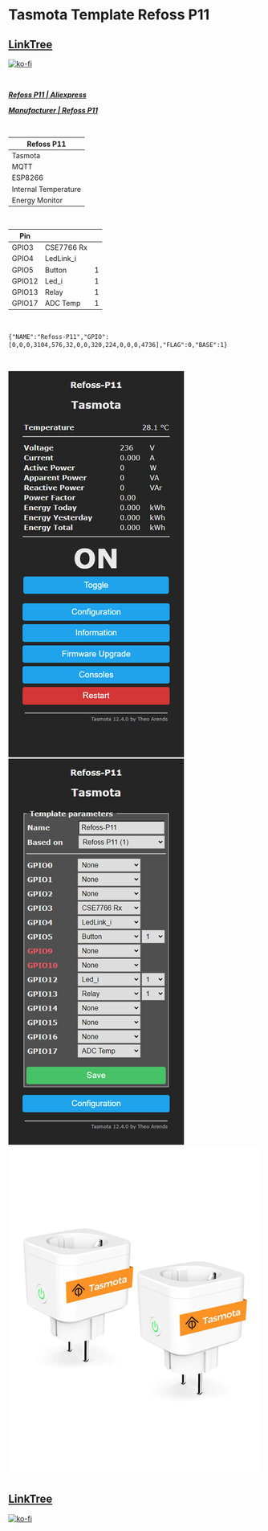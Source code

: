# Tasmota Template Refoss P11

## [LinkTree](https://linktr.ee/DzurisHome)

[![ko-fi](https://ko-fi.com/img/githubbutton_sm.svg)](https://ko-fi.com/N4N6M7OX3)

</br>

*****[Refoss P11 | Aliexpress](https://s.click.aliexpress.com/e/_mPJhNKY)*****

*****[Manufacturer | Refoss P11](https://refoss.net/products/refoss-tesmota-wi-fi-plug-p11)*****

</br>

| Refoss P11           |
|----------------------|
| Tasmota              |
| MQTT                 |
| ESP8266              |
| Internal Temperature |
| Energy Monitor       |

</br>

| Pin    |                 |   |
| ------ | --------------- | - |
| GPIO3  | CSE7766 Rx      |   |
| GPIO4  | LedLink_i       |   |
| GPIO5  | Button          | 1 |
| GPIO12 | Led_i           | 1 |
| GPIO13 | Relay           | 1 |
| GPIO17 | ADC Temp        | 1 |

</br>

```
{"NAME":"Refoss-P11","GPIO":[0,0,0,3104,576,32,0,0,320,224,0,0,0,4736],"FLAG":0,"BASE":1}
```

</br>

![Tasmota Refoss P11](https://github.com/DzurisHome/Tasmota-Template-Refoss-P11/blob/main/Images/Tasmota%20Refoss%20P11.png)
![Tasmota Refoss P11 Template parameters](https://github.com/DzurisHome/Tasmota-Template-Refoss-P11/blob/main/Images/Tasmota%20Refoss%20P11%20Template%20parameters.png)
![Refoss P11](https://github.com/DzurisHome/Tasmota-Template-Refoss-P11/blob/main/Images/Refoss%20P11.png)

## [LinkTree](https://linktr.ee/DzurisHome)

[![ko-fi](https://ko-fi.com/img/githubbutton_sm.svg)](https://ko-fi.com/N4N6M7OX3)
